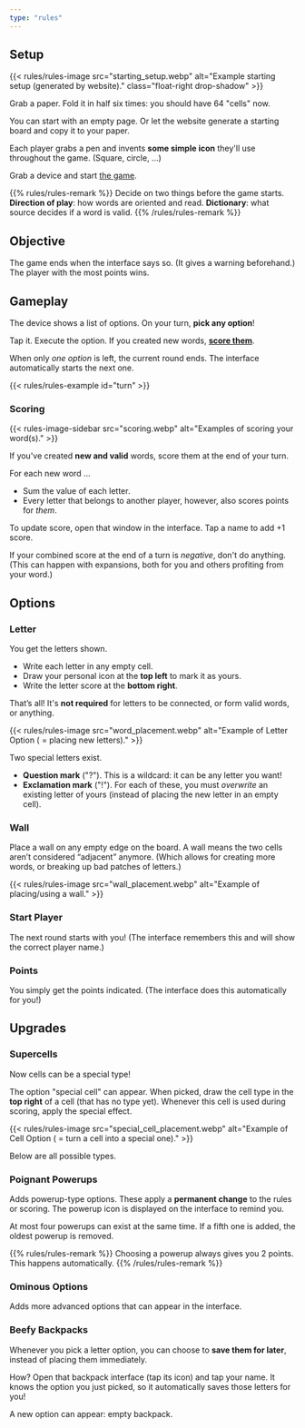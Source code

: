 ```yaml
---
type: "rules"
---
```


## Setup

{{< rules/rules-image src="starting_setup.webp" alt="Example starting setup (generated by website)." class="float-right drop-shadow" >}}

Grab a paper. Fold it in half six times: you should have 64 "cells" now.

You can start with an empty page. Or let the website generate a starting board and copy it to your paper.

Each player grabs a pen and invents **some simple icon** they'll use throughout the game. (Square, circle, ...)

Grab a device and start [the game](../game).

{{% rules/rules-remark %}}
Decide on two things before the game starts. **Direction of play**: how words are oriented and read. **Dictionary**: what source decides if a word is valid.
{{% /rules/rules-remark %}}

## Objective

The game ends when the interface says so. (It gives a warning beforehand.) The player with the most points wins.

## Gameplay

The device shows a list of options. On your turn, **pick any option**!

Tap it. Execute the option. If you created new words, [**score them**](#scoring).

When only _one option_ is left, the current round ends. The interface automatically starts the next one.

{{< rules/rules-example id="turn" >}}

### Scoring

{{< rules-image-sidebar src="scoring.webp" alt="Examples of scoring your word(s)." >}}

If you've created **new and valid** words, score them at the end of your turn. 

For each new word ...

* Sum the value of each letter.
* Every letter that belongs to another player, however, also scores points for _them_.

To update score, open that window in the interface. Tap a name to add +1 score.

If your combined score at the end of a turn is _negative_, don't do anything. (This can happen with expansions, both for you and others profiting from your word.)

## Options

### Letter

You get the letters shown.

* Write each letter in any empty cell. 
* Draw your personal icon at the **top left** to mark it as yours.
* Write the letter score at the **bottom right**.

That’s all! It's **not required** for letters to be connected, or form valid words, or anything.

{{< rules/rules-image src="word_placement.webp" alt="Example of Letter Option ( = placing new letters)." >}}

Two special letters exist.

* **Question mark** ("?"). This is a wildcard: it can be any letter you want!
* **Exclamation mark** ("!"). For each of these, you must _overwrite_ an existing letter of yours (instead of placing the new letter in an empty cell).

### Wall

Place a wall on any empty edge on the board. A wall means the two cells aren’t considered “adjacent” anymore. (Which allows for creating more words, or breaking up bad patches of letters.)

{{< rules/rules-image src="wall_placement.webp" alt="Example of placing/using a wall." >}}

### Start Player

The next round starts with you! (The interface remembers this and will show the correct player name.)

### Points

You simply get the points indicated. (The interface does this automatically for you!)

## Upgrades

### Supercells

Now cells can be a special type! 

The option "special cell" can appear. When picked, draw the cell type in the **top right** of a cell (that has no type yet). Whenever this cell is used during scoring, apply the special effect.

{{< rules/rules-image src="special_cell_placement.webp" alt="Example of Cell Option ( = turn a cell into a special one)." >}}

Below are all possible types.

<div data-rulebook-table="supercells"></div>

### Poignant Powerups

Adds powerup-type options. These apply a **permanent change** to the rules or scoring. The powerup icon is displayed on the interface to remind you. 

At most four powerups can exist at the same time. If a fifth one is added, the oldest powerup is removed.

{{% rules/rules-remark %}}
Choosing a powerup always gives you 2 points. This happens automatically.
{{% /rules/rules-remark %}}

<div data-rulebook-table="poignant-powerups"></div>

### Ominous Options

Adds more advanced options that can appear in the interface.

<div data-rulebook-table="ominous-options"></div>

### Beefy Backpacks

Whenever you pick a letter option, you can choose to **save them for later**, instead of placing them immediately.

How? Open that backpack interface (tap its icon) and tap your name. It knows the option you just picked, so it automatically saves those letters for you!

A new option can appear: empty backpack.

<div data-rulebook-table="beefy-backpacks"></div>
